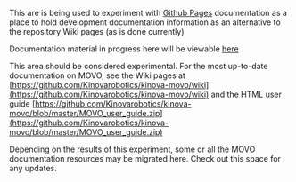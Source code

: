 This are is being used to experiment with [Github Pages](https://pages.github.com/) documentation as a place to hold development documentation information as an alternative to the repository Wiki pages (as is done currently)

Documentation material in progress here will be viewable [here](https://username.github.io)

This area should be considered experimental. For the most up-to-date documentation on MOVO, see the Wiki pages at [https://github.com/Kinovarobotics/kinova-movo/wiki](https://github.com/Kinovarobotics/kinova-movo/wiki) and the HTML user guide [https://github.com/Kinovarobotics/kinova-movo/blob/master/MOVO_user_guide.zip](https://github.com/Kinovarobotics/kinova-movo/blob/master/MOVO_user_guide.zip)

Depending on the results of this experiment, some or all the MOVO documentation resources may be migrated here. Check out this space for any updates.
